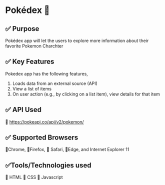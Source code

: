 
#  Pokédex :ledger:
## :white_check_mark: Purpose
Pokédex app will let the users to explore more information about their favorite Pokemon Charchter

## :white_check_mark: Key Features
Pokedex app has the following features,

1. Loads data from an external source (API)
1. View a list of items
1. On user action (e.g., by clicking on a list item), view details for that item

## :white_check_mark: API Used
:link:  https://pokeapi.co/api/v2/pokemon/

## :white_check_mark: Supported Browsers

:small_blue_diamond:Chrome, :small_blue_diamond:Firefox, :small_blue_diamond: Safari, :small_blue_diamond:Edge, and Internet Explorer 11

## :white_check_mark:Tools/Technologies used

:small_orange_diamond:  HTML
:small_orange_diamond:  CSS
:small_orange_diamond: Javascript

